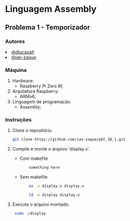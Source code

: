 # Linguagem Assembly

## Problema 1 - Temporizador

### Autores
<div align="justify">
    <li><a href="https://github.com/dlucasafj">@dlucasafj</a></li>
    <li><a href="https://github.com/ian-zaque">@ian-zaque</a></li>
</div>

### Máquina

1. Hardware:
    - Raspberry Pi Zero W;
2. Arquitetura Raspberry:
    - ARMv6;
3. Linguagem de programação: 
    - Assembly;
  

### Instruções

1. Clone o repositório.
    ```sh
    git clone https://github.com/ian-zaque/pbl_SD_1.git
    ```

2. Compile e monte o arquivo 'display.s'.
    * Com makefile
        ```sh
            something here
        ```

    * Sem makefile
        ```sh
            as -o display.o display.s
        ```
        ```sh
            ld -o display display.o
        ```

3. Execute o arquivo montado.
    ```sh
     sudo ./display
     ```

